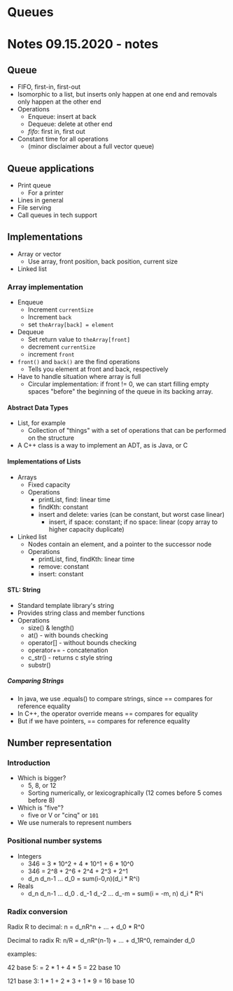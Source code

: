 # Queues
# Notes 09.15.2020 - notes

## Queue 
- FIFO, first-in, first-out
- Isomorphic to a list, but inserts only happen at one end and removals only happen at the other end
- Operations
  - Enqueue: insert at back
  - Dequeue: delete at other end
  - *fifo*: first in, first out
- Constant time for all operations
  - (minor disclaimer about a full vector queue)

## Queue applications
- Print queue
  - For a printer
- Lines in general
- File serving
- Call queues in tech support

## Implementations
- Array or vector
  - Use array, front position, back position, current size
- Linked list

### Array implementation
- Enqueue
  - Increment `currentSize`
  - Increment `back`
  - set `theArray[back] = element`
- Dequeue
  - Set return value to `theArray[front]`
  - decrement `currentSize`
  - increment `front`
- `front()` and `back()` are the find operations
  - Tells you element at front and back, respectively
- Have to handle situation where array is full
  - Circular implementation: if front != 0, we can start filling empty spaces "before" the beginning of the queue in its backing array.

#### Abstract Data Types
- List, for example
  - Collection of "things" with a set of operations that can be performed on the structure
- A C++ class is a way to implement an ADT, as is Java, or C


#### Implementations of Lists
- Arrays
  - Fixed capacity
  - Operations
    - printList, find: linear time
    - findKth: constant
    - insert and delete: varies (can be constant, but worst case linear)
      - insert, if space: constant; if no space: linear (copy array to higher capacity duplicate)
- Linked list
  - Nodes contain an element, and a pointer to the successor node
  - Operations
    - printList, find, findKth: linear time
    - remove: constant
    - insert: constant

#### STL: String
- Standard template library's string
- Provides string class and member functions
- Operations
  - size() & length()
  - at() - with bounds checking
  - operator[] - without bounds checking
  - operator+= - concatenation
  - c_str() - returns c style string
  - substr()

##### Comparing Strings
- In java, we use .equals() to compare strings, since == compares for reference equality
- In C++, the operator override means == compares for equality
- But if we have pointers, == compares for reference equality


## Number representation

### Introduction

- Which is bigger?
  - 5, 8, or 12
  - Sorting numerically, or lexicographically (12 comes before 5 comes before 8)
- Which is "five"?
  - five or V or "cinq" or `101`
- We use numerals to represent numbers

### Positional number systems

- Integers
  - 346 = 3 * 10^2 + 4 * 10^1 + 6 * 10^0
  - 346 = 2^8 + 2^6 + 2^4 + 2^3 + 2^1
  - d_n d_n-1 … d_0 = sum(i-0,n)(d_i * R^i)
- Reals
  - d_n d_n-1 … d_0 . d_-1 d_-2 … d_-m = sum(i = -m, n) d_i * R^i

### Radix conversion

Radix R to decimal:
n = d_nR^n + … + d_0 * R^0

Decimal to radix R:
n/R = d_nR^(n-1) + … + d_1R^0, remainder d_0

examples:

42 base 5:
  = 2 * 1 + 4 * 5 = 22 base 10

121 base 3:
  1 * 1 + 2 * 3 + 1 * 9 = 16 base 10
